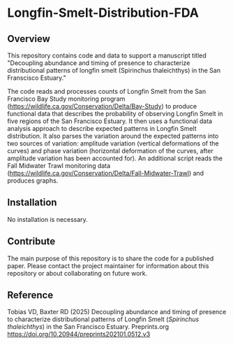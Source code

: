 # Longfin-Smelt-Distribution-FDA

## Overview
This repository contains code and data to support a manuscript titled "Decoupling abundance and timing of presence to characterize distributional patterns of longfin smelt (Spirinchus thaleichthys) in the San Franscisco Estuary."

The code reads and processes counts of Longfin Smelt from the San Francisco Bay Study monitoring program (https://wildlife.ca.gov/Conservation/Delta/Bay-Study) to produce functional data that describes the probability of observing Longfin Smelt in five regions of the San Francisco Estuary. It then uses a functional data analysis approach to describe expected patterns in Longfin Smelt distribution. It also parses the variation around the expected patterns into two sources of variation: amplitude variation (vertical deformations of the curves) and phase variation (horizontal deformation of the curves, after amplitude variation has been accounted for). An additional script reads the Fall Midwater Trawl monitoring data (https://wildlife.ca.gov/Conservation/Delta/Fall-Midwater-Trawl) and produces graphs.

## Installation
No installation is necessary.

## Contribute
The main purpose of this repository is to share the code for a published paper. Please contact the project maintainer for information about this repository or about collaborating on future work.

## Reference
Tobias VD, Baxter RD (2025) Decoupling abundance and timing of presence to characterize distributional patterns of Longfin Smelt (_Spirinchus thaleichthys_) in the San Francisco Estuary. Preprints.org https://doi.org/10.20944/preprints202101.0512.v3

